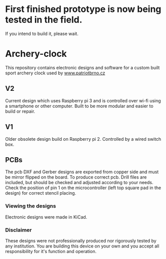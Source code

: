 # First finished prototype is now being tested in the field.
If you intend to build it, please wait.

# Archery-clock
This repository contains electronic designs and software for a custom built sport archery clock used by www.patriotbrno.cz

## V2
Current design which uses Raspberry pi 3 and is controlled over wi-fi using a smartphone or other computer. Built to be more modular and easier to build or repair.

## V1
Older obsolete design build on Raspberry pi 2. Controlled by a wired switch box.

## PCBs
The pcb DXF and Gerber designs are exported from copper side and must be mirror flipped on the board. To produce correct pcb. Drill files are included, but should be checked and adjusted according to your needs.  
Check the position of pin 1 on the microcontroller (left top square pad in the design) for correct stencil placing.

### Viewing the designs
Electronic designs were made in KiCad.

### Disclaimer
These designs were not professionally produced nor rigorously tested by any institution. You are building this device on your own and you accept all responsibility for it's function and operation.
